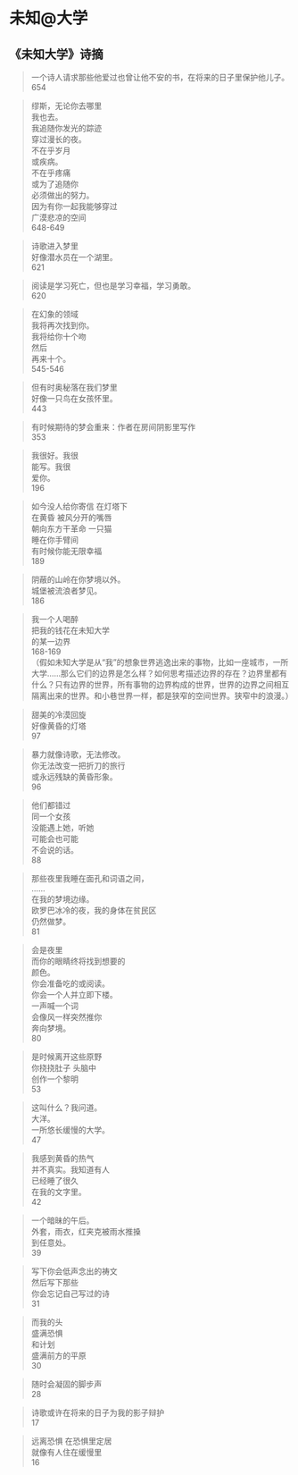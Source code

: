 
# 未知@大学

## 《未知大学》诗摘



> 一个诗人请求那些他爱过也曾让他不安的书，在将来的日子里保护他儿子。  
654



> 缪斯，无论你去哪里  
我也去。  
我追随你发光的踪迹  
穿过漫长的夜。  
不在乎岁月  
或疾病。  
不在乎疼痛  
或为了追随你  
必须做出的努力。  
因为有你一起我能够穿过  
广漠悲凉的空间  
648-649





> 诗歌进入梦里  
好像潜水员在一个湖里。  
621



> 阅读是学习死亡，但也是学习幸福，学习勇敢。  
620



> 在幻象的领域  
我将再次找到你。  
我将给你十个吻  
然后  
再来十个。  
545-546  



> 但有时奥秘落在我们梦里  
好像一只鸟在女孩怀里。  
443


> 有时候期待的梦会重来：作者在房间阴影里写作  
353




> 我很好。我很  
能写。我很  
爱你。  
196




> 如今没人给你寄信  在灯塔下  
在黄昏   被风分开的嘴唇  
朝向东方干革命   一只猫  
睡在你手臂间  
有时候你能无限幸福  
189  



> 阴蔽的山岭在你梦境以外。  
城堡被流浪者梦见。  
186




> 我一个人喝醉  
把我的钱花在未知大学  
的某一边界  
168-169  
（假如未知大学是从“我”的想象世界逃逸出来的事物，比如一座城市，一所大学……那么它们的边界是怎么样？如何思考描述边界的存在？边界里都有什么？只有边界的世界，所有事物的边界构成的世界，世界的边界之间相互隔离出来的世界。和小巷世界一样，都是狭窄的空间世界。狭窄中的浪漫。）



> 甜美的冷漠回旋  
好像黄昏的灯塔  
97



> 暴力就像诗歌，无法修改。  
你无法改变一把折刀的旅行  
或永远残缺的黄昏形象。  
96




> 他们都错过  
同一个女孩  
没能遇上她，听她  
可能会也可能  
不会说的话。  
88



> 那些夜里我睡在面孔和词语之间，  
……  
在我的梦境边缘。  
欧罗巴冰冷的夜，我的身体在贫民区  
仍然做梦。  
81



> 会是夜里  
而你的眼睛终将找到想要的  
颜色。  
你会准备吃的或阅读。  
你会一个人并立即下楼。  
一声喊一个词  
会像风一样突然推你  
奔向梦境。  
80



> 是时候离开这些原野  
你挠挠肚子  头脑中  
创作一个黎明  
53



> 这叫什么？我问道。  
大洋。  
一所悠长缓慢的大学。  
47



> 我感到黄昏的热气  
并不真实。我知道有人  
已经睡了很久  
在我的文字里。  
42



> 一个暗昧的午后。  
外套，雨衣，红夹克被雨水推搡  
到任意处。  
39



> 写下你会低声念出的祷文  
然后写下那些  
你会忘记自己写过的诗  
31


> 而我的头  
盛满恐惧  
和计划  
盛满前方的平原  
30



> 随时会凝固的脚步声  
28



> 诗歌或许在将来的日子为我的影子辩护  
17




> 远离恐惧     在恐惧里定居  
就像有人住在缓慢里  
16
